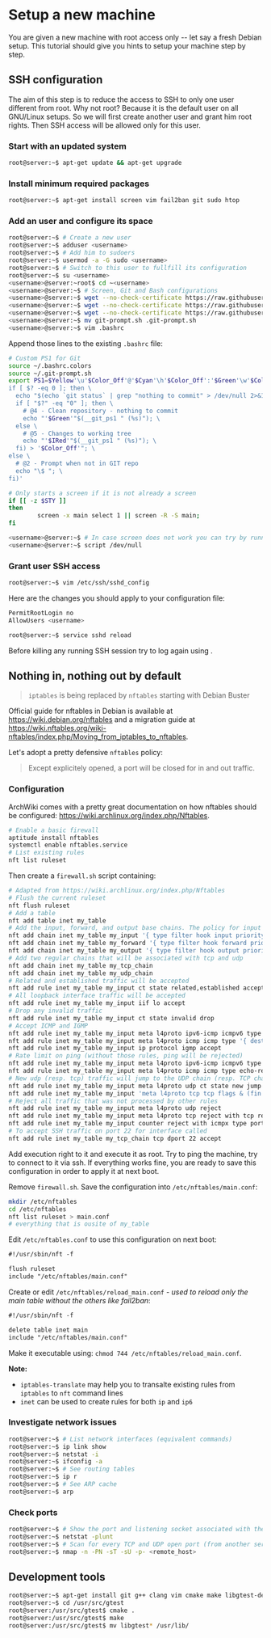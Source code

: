 # Setup a new machine

You are given a new machine with root access only -- let say a fresh Debian setup.
This tutorial should give you hints to setup your machine step by step.

## SSH configuration

The aim of this step is to reduce the access to SSH to only one user different from root.
Why not root? Because it is the default user on all GNU/Linux setups.
So we will first create another user and grant him root rights.
Then SSH access will be allowed only for this user.

### Start with an updated system

```bash
root@server:~$ apt-get update && apt-get upgrade
```

### Install minimum required packages

```bash
root@server:~$ apt-get install screen vim fail2ban git sudo htop
```

### Add an user and configure its space

```bash
root@server:~$ # Create a new user
root@server:~$ adduser <username>
root@server:~$ # Add him to sudoers
root@server:~$ usermod -a -G sudo <username>
root@server:~$ # Switch to this user to fullfill its configuration
root@server:~$ su <username>
<username>@server:~root$ cd ~<username>
<username>@server:~$ # Screen, Git and Bash configurations
<username>@server:~$ wget --no-check-certificate https://raw.githubusercontent.com/dubzzz/gnu-linux-tips/master/misc/.bashrc.colors
<username>@server:~$ wget --no-check-certificate https://raw.githubusercontent.com/dubzzz/gnu-linux-tips/master/misc/.screenrc
<username>@server:~$ wget --no-check-certificate https://raw.githubusercontent.com/git/git/master/contrib/completion/git-prompt.sh
<username>@server:~$ mv git-prompt.sh .git-prompt.sh
<username>@server:~$ vim .bashrc
```

Append those lines to the existing ```.bashrc``` file:

```bash
# Custom PS1 for Git
source ~/.bashrc.colors
source ~/.git-prompt.sh
export PS1=$Yellow'\u'$Color_Off'@'$Cyan'\h'$Color_Off':'$Green'\w'$Color_Off'$(git branch &>/dev/null;\
if [ $? -eq 0 ]; then \
  echo "$(echo `git status` | grep "nothing to commit" > /dev/null 2>&1; \
  if [ "$?" -eq "0" ]; then \
    # @4 - Clean repository - nothing to commit
    echo "'$Green'"$(__git_ps1 " (%s)"); \
  else \
    # @5 - Changes to working tree
    echo "'$IRed'"$(__git_ps1 " (%s)"); \
  fi) > '$Color_Off'"; \
else \
  # @2 - Prompt when not in GIT repo
  echo "\$ "; \
fi)'

# Only starts a screen if it is not already a screen
if [[ -z $STY ]]
then
        screen -x main select 1 || screen -R -S main;
fi
```

```bash
<username>@server:~$ # In case screen does not work you can try by running
<username>@server:~$ script /dev/null
```

### Grant user SSH access

```bash
root@server:~$ vim /etc/ssh/sshd_config
```

Here are the changes you should apply to your configuration file:

```bash
PermitRootLogin no
AllowUsers <username>
```

```bash
root@server:~$ service sshd reload
```

Before killing any running SSH session try to log again using <username>.

## Nothing in, nothing out by default

> `iptables` is being replaced by `nftables` starting with Debian Buster

Official guide for nftables in Debian is available at https://wiki.debian.org/nftables and a migration guide at https://wiki.nftables.org/wiki-nftables/index.php/Moving_from_iptables_to_nftables.

Let's adopt a pretty defensive `nftables` policy:

> Except explicitely opened, a port will be closed for in and out traffic.

### Configuration

ArchWiki comes with a pretty great documentation on how nftables should be configured: https://wiki.archlinux.org/index.php/Nftables.

```bash
# Enable a basic firewall
aptitude install nftables
systemctl enable nftables.service
# List existing rules
nft list ruleset
```

Then create a `firewall.sh` script containing:
```bash
# Adapted from https://wiki.archlinux.org/index.php/Nftables
# Flush the current ruleset
nft flush ruleset
# Add a table
nft add table inet my_table
# Add the input, forward, and output base chains. The policy for input and forward will be to drop. The policy for output will be to accept.
nft add chain inet my_table my_input '{ type filter hook input priority 0 ; policy drop ; }'
nft add chain inet my_table my_forward '{ type filter hook forward priority 0 ; policy drop ; }'
nft add chain inet my_table my_output '{ type filter hook output priority 0 ; policy accept ; }'
# Add two regular chains that will be associated with tcp and udp
nft add chain inet my_table my_tcp_chain
nft add chain inet my_table my_udp_chain
# Related and established traffic will be accepted
nft add rule inet my_table my_input ct state related,established accept
# All loopback interface traffic will be accepted
nft add rule inet my_table my_input iif lo accept
# Drop any invalid traffic
nft add rule inet my_table my_input ct state invalid drop
# Accept ICMP and IGMP
nft add rule inet my_table my_input meta l4proto ipv6-icmp icmpv6 type '{ destination-unreachable, packet-too-big, time-exceeded, parameter-problem, mld-listener-query, mld-listener-report, mld-listener-reduction, nd-router-solicit, nd-router-advert, nd-neighbor-solicit, nd-neighbor-advert, ind-neighbor-solicit, ind-neighbor-advert, mld2-listener-report }' accept
nft add rule inet my_table my_input meta l4proto icmp icmp type '{ destination-unreachable, router-solicitation, router-advertisement, time-exceeded, parameter-problem }' accept
nft add rule inet my_table my_input ip protocol igmp accept
# Rate limit on ping (without those rules, ping will be rejected)
nft add rule inet my_table my_input meta l4proto ipv6-icmp icmpv6 type echo-request counter limit rate 10/second accept
nft add rule inet my_table my_input meta l4proto icmp icmp type echo-request counter limit rate 10/second accept
# New udp (resp. tcp) traffic will jump to the UDP chain (resp. TCP chain)
nft add rule inet my_table my_input meta l4proto udp ct state new jump my_udp_chain
nft add rule inet my_table my_input 'meta l4proto tcp tcp flags & (fin|syn|rst|ack) == syn ct state new jump my_tcp_chain'
# Reject all traffic that was not processed by other rules
nft add rule inet my_table my_input meta l4proto udp reject
nft add rule inet my_table my_input meta l4proto tcp reject with tcp reset
nft add rule inet my_table my_input counter reject with icmpx type port-unreachable
# To accept SSH traffic on port 22 for interface called
nft add rule inet my_table my_tcp_chain tcp dport 22 accept
```

Add execution right to it and execute it as root. Try to ping the machine, try to connect to it via ssh. If everything works fine, you are ready to save this configuration in order to apply it at next boot.

Remove `firewall.sh`. Save the configuration into `/etc/nftables/main.conf`:

```bash
mkdir /etc/nftables
cd /etc/nftables
nft list ruleset > main.conf
# everything that is ousite of my_table
```

Edit `/etc/nftables.conf` to use this configuration on next boot:

```txt
#!/usr/sbin/nft -f

flush ruleset
include "/etc/nftables/main.conf"
```

Create or edit `/etc/nftables/reload_main.conf` - _used to reload only the main table without the others like fail2ban_:

```txt
#!/usr/sbin/nft -f

delete table inet main
include "/etc/nftables/main.conf"
```

Make it executable using: `chmod 744 /etc/nftables/reload_main.conf`.

**Note:**
- `iptables-translate` may help you to transalte existing rules from `iptables` to `nft` command lines
- `inet` can be used to create rules for both `ip` and `ip6`

### Investigate network issues

```bash
root@server:~$ # List network interfaces (equivalent commands)
root@server:~$ ip link show
root@server:~$ netstat -i
root@server:~$ ifconfig -a
root@server:~$ # See routing tables
root@server:~$ ip r
root@server:~$ # See ARP cache
root@server:~$ arp
```

### Check ports

```bash
root@server:~$ # Show the port and listening socket associated with the service and lists both UDP and TCP protocols
root@server:~$ netstat -plunt
root@server:~$ # Scan for every TCP and UDP open port (from another server)
root@server:~$ nmap -n -PN -sT -sU -p- <remote_host>
```

## Development tools

```bash
root@server:~$ apt-get install git g++ clang vim cmake make libgtest-dev python-dev
root@server:~$ cd /usr/src/gtest
root@server:/usr/src/gtest$ cmake .
root@server:/usr/src/gtest$ make
root@server:/usr/src/gtest$ mv libgtest* /usr/lib/
```

